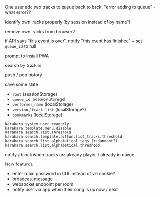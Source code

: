 One user add two tracks to queue back to back, "error adding to queue" - what error??

identify own tracks properly (by session instead of by name?)

remove own tracks from browser2

if API says "this event is over", notify "this event has finished" + set `queue_id` to null

prompt to install PWA

search by track id

push / pop history

save some state
- `root` (sessionStorage)
- `queue_id` (sessionStorage)
- `performer_name` (localStorage)
- `version` / `track_list` (localStorage?)
- `bookmarks` (localStorage)

```
karakara.system.user.readonly
karakara.template.menu.disable
karakara.search.list.threshold
karakara.search.template.button.list_tracks.threshold
karakara.search.list.alphabetical.tags (redundant?)
karakara.search.list.alphabetical.threshold
```
notify / block when tracks are already played / already in queue

New features:
- enter room password in GUI instead of via cookie?
- broadcast message
- websocket endpoint per room
- notify user via app when their song is up now / next
